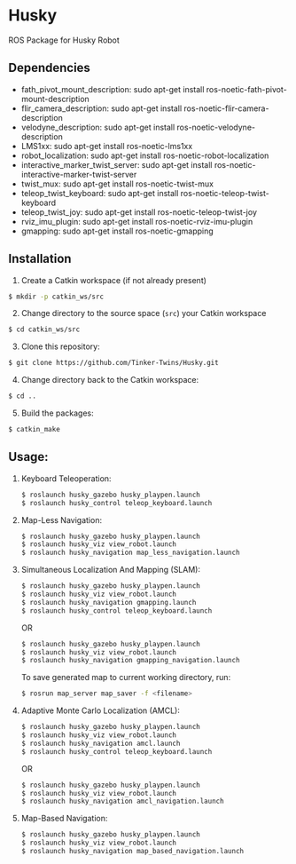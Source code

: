 # Husky
ROS Package for Husky Robot

## Dependencies

 - fath_pivot_mount_description: sudo apt-get install ros-noetic-fath-pivot-mount-description
 - flir_camera_description: sudo apt-get install ros-noetic-flir-camera-description
 - velodyne_description: sudo apt-get install ros-noetic-velodyne-description
 - LMS1xx: sudo apt-get install ros-noetic-lms1xx
 - robot_localization: sudo apt-get install ros-noetic-robot-localization
 - interactive_marker_twist_server: sudo apt-get install ros-noetic-interactive-marker-twist-server
 - twist_mux: sudo apt-get install ros-noetic-twist-mux
 - teleop_twist_keyboard: sudo apt-get install ros-noetic-teleop-twist-keyboard
 - teleop_twist_joy: sudo apt-get install ros-noetic-teleop-twist-joy
 - rviz_imu_plugin: sudo apt-get install ros-noetic-rviz-imu-plugin
 - gmapping: sudo apt-get install ros-noetic-gmapping

## Installation

1. Create a Catkin workspace (if not already present)
  ```bash
  $ mkdir -p catkin_ws/src
  ```
2. Change directory to the source space (`src`) your Catkin workspace
  ```bash
  $ cd catkin_ws/src
  ```
3. Clone this repository:
  ```bash
  $ git clone https://github.com/Tinker-Twins/Husky.git
  ```
4. Change directory back to the Catkin workspace:
  ```bash
  $ cd ..
  ```
5. Build the packages:
  ```bash
  $ catkin_make
  ```

## Usage:
1. Keyboard Teleoperation:
    ```bash
    $ roslaunch husky_gazebo husky_playpen.launch
    $ roslaunch husky_control teleop_keyboard.launch
    ```

2. Map-Less Navigation:
    ```bash
    $ roslaunch husky_gazebo husky_playpen.launch
    $ roslaunch husky_viz view_robot.launch
    $ roslaunch husky_navigation map_less_navigation.launch
    ```

3. Simultaneous Localization And Mapping (SLAM):
    ```bash
    $ roslaunch husky_gazebo husky_playpen.launch
    $ roslaunch husky_viz view_robot.launch
    $ roslaunch husky_navigation gmapping.launch
    $ roslaunch husky_control teleop_keyboard.launch
    ```
    OR
    ```bash
    $ roslaunch husky_gazebo husky_playpen.launch
    $ roslaunch husky_viz view_robot.launch
    $ roslaunch husky_navigation gmapping_navigation.launch
    ```
    To save generated map to current working directory, run:
    ```bash
    $ rosrun map_server map_saver -f <filename>
    ```

4. Adaptive Monte Carlo Localization (AMCL):
    ```bash
    $ roslaunch husky_gazebo husky_playpen.launch
    $ roslaunch husky_viz view_robot.launch
    $ roslaunch husky_navigation amcl.launch
    $ roslaunch husky_control teleop_keyboard.launch
    ```
    OR
    ```bash
    $ roslaunch husky_gazebo husky_playpen.launch
    $ roslaunch husky_viz view_robot.launch
    $ roslaunch husky_navigation amcl_navigation.launch
    ```

5. Map-Based Navigation:
    ```bash
    $ roslaunch husky_gazebo husky_playpen.launch
    $ roslaunch husky_viz view_robot.launch
    $ roslaunch husky_navigation map_based_navigation.launch
    ```
